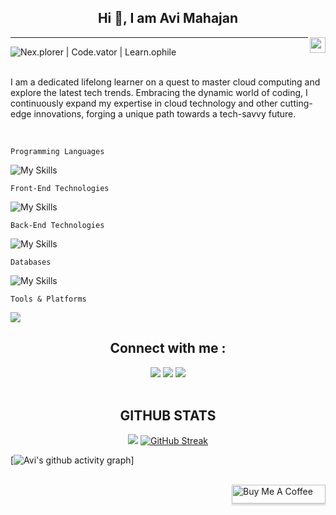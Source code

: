 <section>
  <div>
    <!-- <img align="left" src="https://cdn.dribbble.com/users/1277312/screenshots/14733298/media/39b1045e593737587dd60e42c8422d1f.gif" width="110"/> -->
    <h1 align="center" clickable="false">Hi 👋, I am <b>Avi Mahajan</b></h1>
    <img align="right" src="https://komarev.com/ghpvc/?username=ItsKishnA&color=red&label=Profile+Views&style=for-the-badge" height=25px/>
  </div>
  <hr/>

  <div style="display:flex;">
    <img align="center" src="https://readme-typing-svg.herokuapp.com/?lines=%20Nex.plorer;%20Code.vator;%20Learn.ophile&font=Comfortaa" alt=" Nex.plorer | Code.vator | Learn.ophile " />
  </div>
</section>

<br/>

<section>
<p>
  I am a dedicated lifelong learner on a quest to master cloud computing and explore the latest tech trends. Embracing the dynamic world of coding, I continuously expand my expertise in cloud technology and other cutting-edge innovations, forging a unique path towards a tech-savvy future.
</p>
</section>

<br/>

`Programming Languages`

![My Skills](https://skills.thijs.gg/icons?i=cpp,c,js,python&theme=dark&perline=4)

`Front-End Technologies`

![My Skills](https://skills.thijs.gg/icons?i=react,html,css&theme=dark&perline=4)

`Back-End Technologies`

![My Skills](https://skills.thijs.gg/icons?i=nodejs&theme=dark&perline=4)

`Databases`

![My Skills](https://skills.thijs.gg/icons?i=mysql,postgresql,oracle&theme=dark&perline=4)

`Tools & Platforms`

<div><img src="https://skills.thijs.gg/icons?i=powershell,vscode,git,github,aws,figma,photoshop&theme=dark&perline=4"/></div>
<!-- ![My Skills](https://skills.thijs.gg/icons?i=powershell,vscode,git,github,aws,figma,photoshop&theme=dark&perline=6) -->

<h2 align="center">Connect with me :</h2>
<div align="center">
  <a href="https://www.discord.com/users/el.avi.ator" target="_blank"><img src="https://img.shields.io/static/v1?style=for-the-badge&message=Discord&color=5865F2&logo=Discord&logoColor=FFFFFF&label"/></a>
  <a href="https://www.linkedin.com/in/avi-mahajan-62a10a247/" target="_blank"><img src="https://img.shields.io/static/v1?style=for-the-badge&message=LinkedIn&color=0A66C2&logo=LinkedIn&logoColor=FFFFFF&label"/></a>
  <a href="https://twitter.com/Kishna2401" target="_blank"><img src="https://img.shields.io/static/v1?style=for-the-badge&message=Twitter&color=1D9BF0&logo=Twitter&logoColor=FFFFFF&label"/></a>
  <br/>
</div>

<br/>

<h2 align="center">GITHUB STATS</h2>
<div align="center">
  <img src="https://github-readme-stats.vercel.app/api?username=ItsKishnA&theme=dark&hide=prs,contribs&rank_icon=github&card_width=450"/>
  <!-- <img src="https://github-readme-streak-stats.herokuapp.com?user=ItsKishnA&theme=dark&card_width=450"/> -->
  <a href="https://git.io/streak-stats"><img src="https://streak-stats.demolab.com?user=ItsKishnA&theme=dark&card_width=450" alt="GitHub Streak" /></a>
</div>

<!-- 📊 &nbsp;**This week I spent my time on**
![Wakatime stats](https://github-readme-stats-taupe-two.vercel.app/api/wakatime?username=el_avi_ator&hide_title=true&hide_border=true&langs_count=5&bg_color=00000000&text_color=777) -->

[![Avi's github activity graph](https://github-readme-activity-graph.vercel.app/graph?username=ItsKishnA&theme=react-dark&area=true&hide_border=true&hide_title=true)]

<br/>

<!--buy me a coffee tag at right-->
<div >
  <a href="https://www.buymeacoffee.com/el.AvI.ator">
    <img align="right" src="https://www.buymeacoffee.com/assets/img/custom_images/orange_img.png" alt="Buy Me A Coffee" style="height: 30px !important;width: 150px !important;box-shadow: 0px 3px 2px 0px rgba(190, 190, 190, 0.5) !important;-webkit-box-shadow: 0px 3px 2px 0px rgba(190, 190, 190, 0.5) !important;" />
  </a>
</div>

<!--
name rzzashakeri
repo beautify-github-profile
feat 43.Github Widgetbox
feat 62.techstack generator
-->
